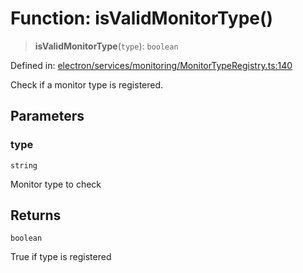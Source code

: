 # Function: isValidMonitorType()

> **isValidMonitorType**(`type`): `boolean`

Defined in: [electron/services/monitoring/MonitorTypeRegistry.ts:140](https://github.com/Nick2bad4u/Uptime-Watcher/blob/3cce0c3b352c8390536ca3c7399ece50a05faf18/electron/services/monitoring/MonitorTypeRegistry.ts#L140)

Check if a monitor type is registered.

## Parameters

### type

`string`

Monitor type to check

## Returns

`boolean`

True if type is registered
